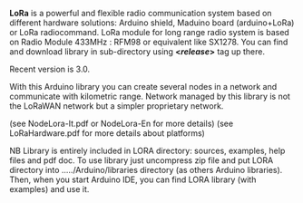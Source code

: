 <strong>LoRa</strong> is a powerful and flexible radio communication system based on different hardware solutions: Arduino shield, Maduino board (arduino+LoRa) or LoRa radiocommand. LoRa module for long range radio system is based on Radio Module 433MHz : RFM98 or equivalent like SX1278. 
You can find and download library in sub-directory using <strong>&lt;<em>release</em>&gt;</strong> tag up there.

Recent version is 3.0.

With this Arduino library you can create several nodes in a network and communicate with kilometric range.
Network managed by this library is not the LoRaWAN network but a simpler proprietary network.

(see NodeLora-It.pdf or NodeLora-En for more details)
(see LoRaHardware.pdf for more details about platforms)

NB Library is entirely included in LORA directory: sources, examples, help files and pdf doc. To use library just uncompress zip file and put LORA directory into ...../Arduino/libraries directory (as others Arduino libraries).
Then, when you start Arduino IDE, you can find LORA library (with examples) and use it.
